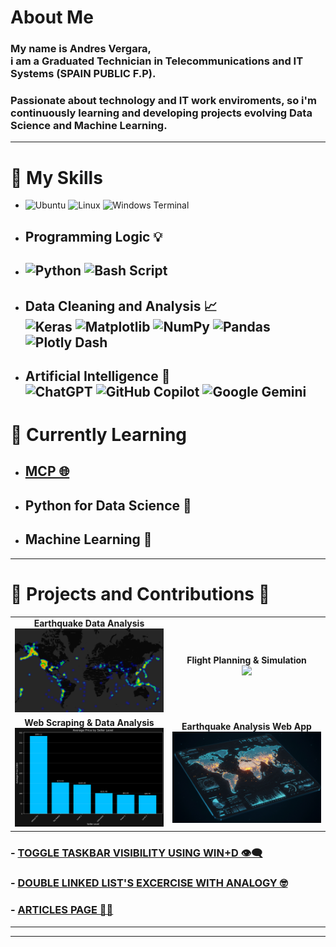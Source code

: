# About Me

### My name is Andres Vergara, </br> i am a Graduated Technician in Telecommunications and IT Systems (SPAIN PUBLIC F.P).  
### Passionate about technology and IT work enviroments, so i'm continuously learning and developing projects evolving Data Science and Machine Learning. 
---

# 🚀 My Skills
- ![Ubuntu](https://img.shields.io/badge/Ubuntu-E95420?style=for-the-badge&logo=ubuntu&logoColor=white) ![Linux](https://img.shields.io/badge/Linux-FCC624?style=for-the-badge&logo=linux&logoColor=black) ![Windows Terminal](https://img.shields.io/badge/Windows%20Terminal-%234D4D4D.svg?style=for-the-badge&logo=windows-terminal&logoColor=white)
- ## Programming Logic 💡
- ## ![Python](https://img.shields.io/badge/python-3670A0?style=for-the-badge&logo=python&logoColor=ffdd54) ![Bash Script](https://img.shields.io/badge/bash_script-%23121011.svg?style=for-the-badge&logo=gnu-bash&logoColor=white)
- ## Data Cleaning and Analysis 📈</br>![Keras](https://img.shields.io/badge/Keras-%23D00000.svg?style=for-the-badge&logo=Keras&logoColor=white) ![Matplotlib](https://img.shields.io/badge/Matplotlib-%23ffffff.svg?style=for-the-badge&logo=Matplotlib&logoColor=black) ![NumPy](https://img.shields.io/badge/numpy-%23013243.svg?style=for-the-badge&logo=numpy&logoColor=white) ![Pandas](https://img.shields.io/badge/pandas-%23150458.svg?style=for-the-badge&logo=pandas&logoColor=white) ![Plotly Dash](https://img.shields.io/badge/plotly-3F4F75.svg?style=for-the-badge&logo=plotly&logoColor=white)

- ##  Artificial Intelligence 🧠</br>![ChatGPT](https://img.shields.io/badge/chatGPT-74aa9c?style=for-the-badge&logo=openai&logoColor=white) ![GitHub Copilot](https://img.shields.io/badge/github_copilot-8957E5?style=for-the-badge&logo=github-copilot&logoColor=white) ![Google Gemini](https://img.shields.io/badge/google%20gemini-8E75B2?style=for-the-badge&logo=google%20gemini&logoColor=white)

# 🌱 Currently Learning
- ## [MCP 🌐](https://github.com/modelcontextprotocol)
- ## Python for Data Science 🧪
- ## Machine Learning 🤖


---

# 💼 Projects and Contributions 🐙  

<table>
  <tr>
    <td align="center">
      <b>Earthquake Data Analysis</b><br>
      <a href="https://github.com/anverpy/scraping-and-data-analysis">
        <img src="https://github.com/anverpy/earthquakes/blob/main/Graphics/earthquake_heatmap.png?raw=true" width="500"/>
      </a>
    </td>
    <td align="center">
      <b>Flight Planning & Simulation</b><br>
      <a href="https://github.com/anverpy/mission-planner">
        <img src="https://github.com/anverpy/anverpy/blob/main/sky.gif?raw=true" width="500"/>
      </a>
    </td>
  </tr>
  <tr>
    <td align="center">
      <b>Web Scraping & Data Analysis</b><br>
      <a href="https://github.com/anverpy/earthquakes">
        <img src="https://github.com/anverpy/scraping-and-data-analysis/blob/main/machine-learning/visualizations/ML_price_by_level.png?raw=true" width="500"/>
      </a>
    </td>
    <td align="center">
     <b>Earthquake Analysis Web App</b><br>
      <a href="https://github.com/anverpy/earthquakes-app">
        <img src="https://github.com/anverpy/earthquakes-app/blob/main/banner.png?raw=true" width="500"/>
      </a>
    </td>
  </tr>
</table>

### - **[TOGGLE TASKBAR VISIBILITY USING WIN+D 👁️‍🗨️](https://github.com/anverpy/toggle-taskbar)** 
### - **[DOUBLE LINKED LIST'S EXCERCISE WITH ANALOGY 🤓](https://github.com/anverpy/double-ll-creating-analogy)**  
### - **[ARTICLES PAGE ✍🏽](https://github.com/anverpy/articles)**


---
---



